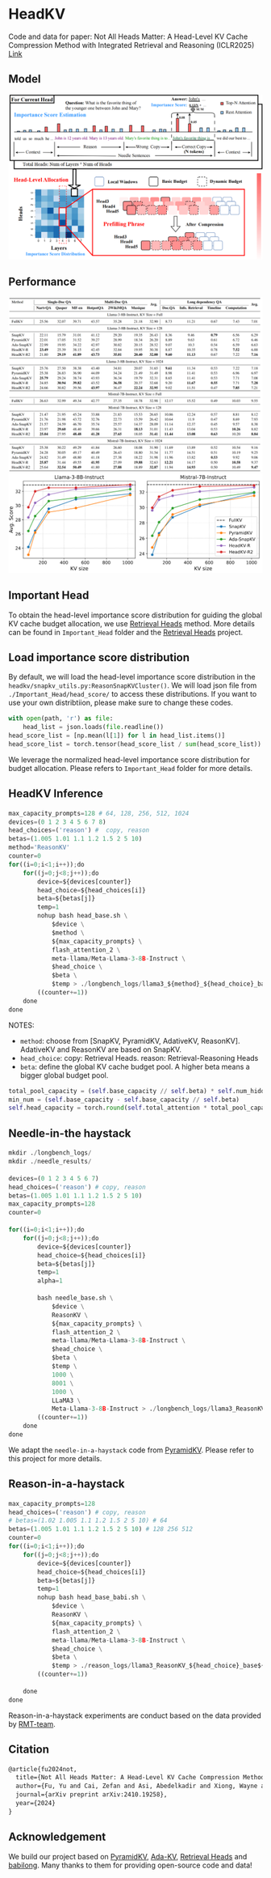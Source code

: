 # HeadKV

Code and data for paper: Not All Heads Matter: A Head-Level KV Cache Compression Method with Integrated Retrieval and Reasoning (ICLR2025) [Link](https://openreview.net/forum?id=FJFVmeXusW)

## Model
![alt text](main.png)

## Performance
![alt text](performance_table.png)
![alt text](performance_figure.png)

## Important Head
To obtain the head-level importance score distribution for guiding the global KV cache budget allocation, we use [Retrieval Heads](https://github.com/nightdessert/Retrieval_Head/tree/main) method. More details can be found in `Important_Head` folder and the [Retrieval Heads](https://github.com/nightdessert/Retrieval_Head/tree/main) project.
 
## Load importance score distribution

By default, we will load the head-level importance score distribution in the `headkv/snapkv_utils.py:ReasonSnapKVCluster()`. We will load json file from `./Important_Head/head_score/` to access these distributions. If you want to use your own distribtiion, please make sure to change these codes.
```python
with open(path, 'r') as file:
    head_list = json.loads(file.readline())
head_score_list = [np.mean(l[1]) for l in head_list.items()]
head_score_list = torch.tensor(head_score_list / sum(head_score_list))
```
We leverage the normalized head-level importance score distribution for budget allocation. Please refers to `Important_Head` folder for more details.


## HeadKV Inference

```python
max_capacity_prompts=128 # 64, 128, 256, 512, 1024
devices=(0 1 2 3 4 5 6 7 8)
head_choices=('reason') #  copy, reason
betas=(1.005 1.01 1.1 1.2 1.5 2 5 10)
method='ReasonKV'
counter=0
for((i=0;i<1;i++));do 
    for((j=0;j<8;j++));do
        device=${devices[counter]}
        head_choice=${head_choices[i]}
        beta=${betas[j]}
        temp=1
        nohup bash head_base.sh \
            $device \
            $method \
            ${max_capacity_prompts} \
            flash_attention_2 \
            meta-llama/Meta-Llama-3-8B-Instruct \
            $head_choice \
            $beta \
            $temp > ./longbench_logs/llama3_${method}_${head_choice}_base${max_capacity_prompts}_beta${beta}_temp${temp}.txt 2>&1 &
        ((counter+=1))
    done
done
```
NOTES:
+ `method`: choose from [SnapKV, PyramidKV, AdativeKV, ReasonKV]. AdativeKV and ReasonKV are based on SnapKV.
+ `head_choice`: copy: Retrieval Heads. reason: Retrieval-Reasoning Heads
+ `beta`: define the global KV cache budget pool. A higher beta means a bigger global budget pool.
```python
total_pool_capacity = (self.base_capacity // self.beta) * self.num_hidden_layers * self.num_attention_heads
min_num = (self.base_capacity - self.base_capacity // self.beta)
self.head_capacity = torch.round(self.total_attention * total_pool_capacity + min_num).int()
```

## Needle-in-the haystack

```python
mkdir ./longbench_logs/
mkdir ./needle_results/

devices=(0 1 2 3 4 5 6 7)
head_choices=('reason') # copy, reason
betas=(1.005 1.01 1.1 1.2 1.5 2 5 10)
max_capacity_prompts=128
counter=0

for((i=0;i<1;i++));do 
    for((j=0;j<8;j++));do
        device=${devices[counter]}
        head_choice=${head_choices[i]}
        beta=${betas[j]}
        temp=1
        alpha=1

        bash needle_base.sh \
            $device \
            ReasonKV \
            ${max_capacity_prompts} \
            flash_attention_2 \
            meta-llama/Meta-Llama-3-8B-Instruct \
            $head_choice \
            $beta \
            $temp \
            1000 \
            8001 \
            1000 \
            LLaMA3 \
            Meta-Llama-3-8B-Instruct > ./longbench_logs/llama3_ReasonKV_${head_choice}_base${max_capacity_prompts}_beta${beta}_temp${temp}.txt 2>&1 &
        ((counter+=1))
    done
done
```
We adapt the `needle-in-a-haystack` code from [PyramidKV](https://github.com/Zefan-Cai/PyramidKV/tree/main). Please refer to this project for more details.


## Reason-in-a-haystack
```python
max_capacity_prompts=128 
head_choices=('reason') # copy, reason
# betas=(1.02 1.005 1.1 1.2 1.5 2 5 10) # 64 
betas=(1.005 1.01 1.1 1.2 1.5 2 5 10) # 128 256 512 
counter=0
for((i=0;i<1;i++));do 
    for((j=0;j<8;j++));do
        device=${devices[counter]}
        head_choice=${head_choices[i]}
        beta=${betas[j]}
        temp=1
        nohup bash head_base_babi.sh \
            $device \
            ReasonKV \
            ${max_capacity_prompts} \
            flash_attention_2 \
            meta-llama/Meta-Llama-3-8B-Instruct \
            $head_choice \
            $beta \
            $temp > ./reason_logs/llama3_ReasonKV_${head_choice}_base${max_capacity_prompts}_beta${beta}_temp${temp}.txt 2>&1 &
        ((counter+=1))

    done
done
```
Reason-in-a-haystack experiments are conduct based on the data provided by [RMT-team](https://huggingface.co/datasets/RMT-team/babilong). 


## Citation
```markdown
@article{fu2024not,
  title={Not All Heads Matter: A Head-Level KV Cache Compression Method with Integrated Retrieval and Reasoning},
  author={Fu, Yu and Cai, Zefan and Asi, Abedelkadir and Xiong, Wayne and Dong, Yue and Xiao, Wen},
  journal={arXiv preprint arXiv:2410.19258},
  year={2024}
}
```

## Acknowledgement
We build our project based on [PyramidKV](https://github.com/Zefan-Cai/PyramidKV/tree/main), [Ada-KV](https://github.com/FFY0/AdaKV), [Retrieval Heads](https://github.com/nightdessert/Retrieval_Head/tree/main) and [babilong](https://github.com/booydar/babilong). Many thanks to them for providing open-source code and data!
